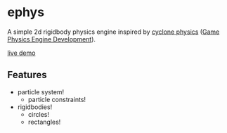 # ephys

A simple 2d rigidbody physics engine inspired by [cyclone physics](https://github.com/idmillington/cyclone-physics/) ([Game Physics Engine Development](https://www.amazon.com/Game-Physics-Engine-Development-Commercial-Grade/dp/0123819768)).

[live demo](https://asherhe.github.io/ephys/)

## Features

- particle system!
  - particle constraints!
- rigidbodies!
  - circles!
  - rectangles!
